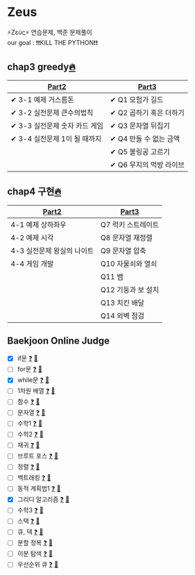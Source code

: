 # Zeus

⚡Ζεύς⚡ 연습문제, 백준 문제풀이  <br/>
our goal : ❗❗KILL THE PYTHON❗❗  <br/>

## chap3 greedy[🔥](https://github.com/Greek-and-Roman-God/Zeus/tree/main/ch3_greedy)

| [Part2](https://github.com/Greek-and-Roman-God/Zeus/blob/main/ch3_greedy/part2.py)                         | [Part3](https://github.com/Greek-and-Roman-God/Zeus/blob/main/ch3_greedy/part3.py)                | 
|-------------------------------|----------------------|
|✔ 3-1 예제 거스름돈           |✔ Q1 모험가 길드    
|✔ 3-2 실전문제 큰수의법칙      |✔ Q2 곱하기 혹은 더하기  
|✔ 3-3 실전문제 숫자 카드 게임  |✔ Q3 문자열 뒤집기 
|✔ 3-4 실전문제 1이 될 때까지   |✔ Q4 만들 수 없는 금액 
|                               |✔ Q5 볼링공 고르기 
|                               |✔ Q6 무지의 먹방 라이브 

## chap4 구현[🔥]()

| [Part2]()                         | [Part3]()                | 
|-------------------------------|----------------------|
| 4-1 예제 상하좌우           | Q7 럭키 스트레이트    
| 4-2 예제 시각               | Q8 문자열 재정렬  
| 4-3 실전문제 왕실의 나이트    | Q9 문자열 압축 
| 4-4 게임 개발               | Q10 자물쇠와 열쇠 
|                               | Q11 뱀 
|                               | Q12 기둥과 보 설치 
|                               | Q13 치킨 배달 
|                               | Q14 외벽 점검 


## Baekjoon Online Judge
- [X] if문 [❓](https://www.acmicpc.net/step/4) [💯](https://github.com/Greek-and-Roman-God/Zeus/blob/main/baekjoon/question_if.py)
- [ ] for문 [❓](https://www.acmicpc.net/step/3) [💯]()
- [X] while문 [❓](https://www.acmicpc.net/step/2) [💯](https://github.com/Greek-and-Roman-God/Zeus/blob/main/baekjoon/question_while.py)
- [ ] 1차원 배열 [❓]() [💯]()
- [ ] 함수 [❓]() [💯]()
- [ ] 문자열 [❓]() [💯]()
- [ ] 수학1 [❓]() [💯]()
- [ ] 수학2 [❓]() [💯]()
- [ ] 재귀 [❓]() [💯]()
- [ ] 브루트 포스 [❓]() [💯]()
- [ ] 정렬 [❓]() [💯]()
- [ ] 백트래킹 [❓]() [💯]()
- [ ] 동적 계획법1 [❓]() [💯]()
- [X] 그리디 알고리즘 [❓](https://www.acmicpc.net/step/33) [💯](https://github.com/Greek-and-Roman-God/Zeus/blob/main/baekjoon/question_greedy.py)
- [ ] 수학3 [❓]() [💯]()
- [ ] 스택 [❓]() [💯]()
- [ ] 큐, 덱 [❓]() [💯]()
- [ ] 분할 정복 [❓]() [💯]()
- [ ] 이분 탐색 [❓]() [💯]()
- [ ] 우선순위 큐 [❓]() [💯]()